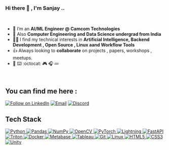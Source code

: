 
### Hi there 👋 , I'm Sanjay ..

<br>

- 🌱 I’m an **AI/ML Engineer @ Camcom Technologies** 
- 🔭 Also **Computer Engineering and Data Science undergrad from India**
- 👩‍💻 I find my technical interests in **Artificial Intelligence, Backend Development , Open Source , Linux aand Workflow Tools**
- 👍 Always looking to **collaborate** on projects , papers, workshops , meetups.
-  :ramen: :keyboard: :octocat: :video_game: :headphones: :zzz: 
 
 <br>
 
## You can find me here :
<p align="left">
  <a href="https://www.linkedin.com/in/sanjay-aradhyamath/"><img title="Follow on LinkedIn" src="https://img.shields.io/badge/LinkedIn-0077B5?style=for-the-badge&logo=linkedin&logoColor=white"/></a>
  <a href="mailto:sanjayam5320@gmail.com"><img title="Email" src="https://img.shields.io/badge/Gmail-D14836?style=for-the-badge&logo=gmail&logoColor=white"/></a>
  <a href="https://discordapp.com/users/437151324413362176"><img title="Discord" src="https://img.shields.io/badge/discord-ivory?style=for-the-badge&logo=discord&logoColor=blue"/></a>
 <br>
 
## Tech Stack
<p align="left">
  <a href="#">
    <!-- AI/ML & Data Science -->
    <img alt="Python" src="https://img.shields.io/badge/python%20-%2314354C.svg?&style=for-the-badge&logo=python&logoColor=white"/>
    <img alt="Pandas" src="https://img.shields.io/badge/pandas%20-%23150458.svg?&style=for-the-badge&logo=pandas&logoColor=white"/>
    <img alt="NumPy" src="https://img.shields.io/badge/numpy%20-%23013243.svg?&style=for-the-badge&logo=numpy&logoColor=white"/>
    <img alt="OpenCV" src="https://img.shields.io/badge/OpenCV-OpenCV?style=for-the-badge&logo=opencv&logoColor=fff&color=5C3EE8"/>
    <img alt="PyTorch" src="https://img.shields.io/badge/PyTorch-PyTorch?style=for-the-badge&logo=pytorch&logoColor=orange&color=ivory"/>
    <img alt="Lightning" src="https://img.shields.io/badge/Lightning-PyTorch%20Lightning?style=for-the-badge&logo=pytorchlightning&logoColor=white&color=792ee5"/>
    <!-- Backend & Frameworks -->
    <img alt="FastAPI" src="https://img.shields.io/badge/FastAPI-009688?style=for-the-badge&logo=fastapi&logoColor=white"/>
    <img alt="Triton" src="https://img.shields.io/badge/Triton-76B900?style=for-the-badge&logo=nvidia&logoColor=white"/>
    <img alt="Docker" src="https://img.shields.io/badge/Docker-2496ED?style=for-the-badge&logo=docker&logoColor=white"/>
    <!-- Analytics & Visualization -->
    <img alt="Metabase" src="https://img.shields.io/badge/Metabase-0080FF?style=for-the-badge&logo=metabase&logoColor=white"/>
    <img alt="Tableau" src="https://img.shields.io/badge/Tableau-%23E97627.svg?style=for-the-badge&logo=tableau&logoColor=white"/>
    <!-- Dev Tools & Infra -->
    <img alt="Git" src="https://img.shields.io/badge/git%20-%23F05033.svg?&style=for-the-badge&logo=git&logoColor=white"/>
    <img alt="Linux" src="https://img.shields.io/badge/Ubuntu-E95420?style=for-the-badge&logo=ubuntu&logoColor=white"/>
    <!-- Frontend & Game Dev -->
    <img alt="HTML5" src="https://img.shields.io/badge/html5%20-%23E34F26.svg?&style=for-the-badge&logo=html5&logoColor=white"/>
    <img alt="CSS3" src="https://img.shields.io/badge/css3%20-%231572B6.svg?&style=for-the-badge&logo=css3&logoColor=white"/>
    <img alt="Unity" src="https://img.shields.io/badge/Unity-Unity?style=for-the-badge&logo=unity&logoColor=fff&color=5C3EB8"/>
  </a>
</p>
